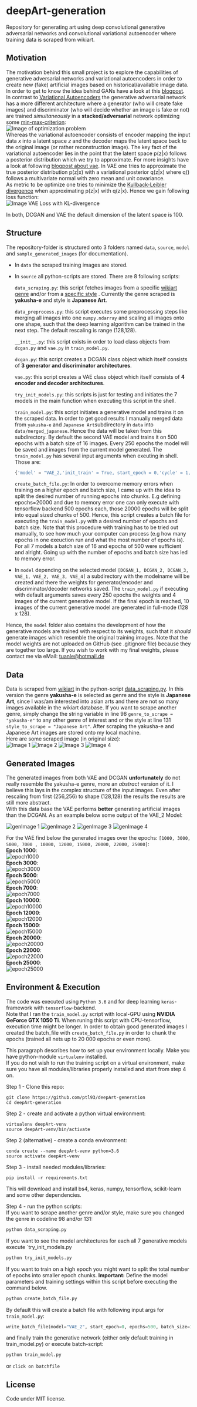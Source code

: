 # deepArt-generation
Repository for generating art using deep convolutional generative adversarial networks and convolutional variational autoencoder where training data is scraped from wikiart.

## Motivation
The motivation behind this small project is to explore the capabilities of generative adversarial networks and variational autoencoders in order to create new (fake) artificial images based on historical/available image data. In order to get to know the idea behind GANs have a look at this [blogpost](https://www.analyticsvidhya.com/blog/2017/06/introductory-generative-adversarial-networks-gans/).  
In contrast to [Variational Autoencoders](https://sergioskar.github.io/Autoencoder/) the generative adversarial network has a more different architecture where a generator (who will create fake images) and discriminator (who will decide whether an image is fake or not) are trained *simultaneously* in a **stacked/adversarial** network optimizing some [min-max-criterion](https://medium.com/@jonathan_hui/gan-why-it-is-so-hard-to-train-generative-advisory-networks-819a86b3750b):  
![Image of optimization problem](https://cdn-images-1.medium.com/max/1000/1*ihK3whUAZ_0UeK4SJicYFw.png)  
Whereas the variational autoencoder consists of encoder mapping the input data $x$ into a latent space $z$ and the decoder maps the latent space back to the original image (or rather reconstruction image). The key fact of the variational autoencoder lies in the point that the latent space p(z|x) follows a posterior distribution which we try to approximate.
For more insights have a look at following [blogpost about vae](https://jaan.io/what-is-variational-autoencoder-vae-tutorial/).
In VAE one tries to approximate the true posterior distribution p(z|x) with a variational posterior q(z|x) where q() follows a multivariate normal with zero mean and unit covariance.  
As metric to be optimize one tries to minimize the [Kullback-Leibler divergence](https://en.wikipedia.org/wiki/Kullback%E2%80%93Leibler_divergence) when approximating p(z|x) with q(z|x). Hence we gain following loss function:  
![Image VAE Loss with KL-divergence](https://github.com/ptl93/deepArt-generation/blob/master/sample_generated_images/VAE/optim_problem.PNG)
  
In both, DCGAN and VAE the default dimension of the latent space is 100.

## Structure ##
The repository-folder is structured onto 3 folders named `data`, `source`,  `model` and `sample_generated_images` (for documentation).
- In `data` the scraped training images are stored.
- In `source` all python-scripts are stored. There are 8 following scripts:

  `data_scraping.py`: this script fetches images from a specific [wikiart genre](https://www.wikiart.org/en/artists-by-genre) and/or from a [specific style](https://www.wikiart.org/en/paintings-by-style) . Currently the genre scraped is **yakusha-e** and style is **Japanese Art**.  
  
  `data_preprocess.py`: this script executes some preprocessing steps like merging all images into one `numpy.ndarray` and scaling all images onto one shape, such that the deep learning algorithm can be trained in the next step. The default rescaling is range (128,128).
  
  `__init__.py`: this script exists in order to load class objects from `dcgan.py` and `vae.py` in `train_model.py`.
   
   `dcgan.py`: this script creates a DCGAN class object which itself consists of **3 generator and discriminator architectures**.
   
   `vae.py`: this script creates a VAE class object which itself consists of **4 encoder and decoder architectures**.
   
   `try_init_models.py`: this scripts is just for testing and initiates the 7 models in the main function when executing this script in the shell.
   
   `train_model.py`: this script initiates a generative model and trains it on the scraped data. In order to get good results I manually merged data from `yakusha-e` and `Japanese Art`subdirectory in `data` into `data/merged_japanese`. Hence the data will be taken from this subdirectory. By default the second VAE model and trains it on 500 epochs with a batch size of 16 images. Every 250 epochs the model will be saved and images from the current model generated. The `train_model.py` has several input arguments when exeuting in shell. Those are:
   ```python 
   {'model' = "VAE_2,'init_train' = True, start_epoch = 0,'cycle' = 1, 'epochs' = 500, 'batch_size'= 16,'save_intervals' = 250}
   ```
   
   `create_batch_file.py`: In order to overcome memory errors when training on a higher epoch and batch size, I came up with the idea to split the desired number of running epochs into chunks. E.g defining epochs=20000 and due to memory error one can only execute with tensorflow backend 500 epochs each, those 20000 epochs will be split into equal sized chunks of 500. Hence, this script creates a batch file for executing the `train_model.py` with a desired number of epochs and batch size. Note that this procedure with training has to be tried out manually, to see how much your computer can process (e.g how many epochs in one exeuction run and what the most number of epochs is). For all 7 models a batch size of 16 and epochs of 500 were sufficient and alright. Going up with the number of epochs and batch size has led to memory error. 
   
  
- In `model` depending on the selected model `[DCGAN_1, DCGAN_2, DCGAN_3, VAE_1, VAE_2, VAE_3, VAE_4]` a subdirectory with the modelname will be created and there the weights for generator/encoder and discriminator/decoder networks saved. The `train_model.py` if executing with default arguments saves every 250 epochs the weights and 4 images of the current generative model. If the final epoch is reached, 10 images of the current generative model are generated in full-mode (128 x 128).

Hence, the `model` folder also contains the development of how the generative models are trained with respect to its weights, such that it *should* generate images which resemble the original training images.  Note that the model weights are not uploaded on GitHub (see .gitignore file) because they are together too large. If you wish to work with my final weights, please contact me via eMail: tuanle@hotmail.de
  
## Data 
Data is scraped from [wikiart](https://www.wikiart.org/en/) in the python-script [data_scraping.py](https://github.com/ptl93/deepArt-generation/blob/master/source/data_scraping.py). In this version the genre **yakusha-e** is selected as genre and the style is **Japanese Art**, since I was/am interested into asian arts and there are not so many images available in the wikiart database. If you want to scrape another genre, simply change the string variable in line 98 `genre_to_scrape = "yakusha-e"` to any other genre of interest and or the style at line 131 `style_to_scrape = "Japanese Art"`.
After scraping the yakusha-e and Japanese Art images are stored onto my local machine.  
Here are some scraped image (in original size):  
![Image 1](https://github.com/ptl93/deepArt-generation/blob/master/data/merged_japanese/natori-shunsen_34.jpg)
![Image 2](https://github.com/ptl93/deepArt-generation/blob/master/data/merged_japanese/torii-kotondo_25.jpg)
![Image 3](https://github.com/ptl93/deepArt-generation/blob/master/data/merged_japanese/torii-kotondo_7.jpg)
![Image 4](https://github.com/ptl93/deepArt-generation/blob/master/data/merged_japanese/yamamura-toyonari_8.jpg)

## Generated Images  
The generated images from both VAE and DCGAN **unfortunately** do not really resemble the yakusha-e genre, more an *abstract* version of it. I believe this lays in the complex structure of the input images. Even after rescaling from first (256,256) to shape (128,128) the results the results are still more abstract.  
With this data base the VAE performs **better** generating artificial images than the DCGAN.
As an example below some output of the VAE_2 Model:  

![genImage 1](https://github.com/ptl93/deepArt-generation/blob/master/sample_generated_images/VAE/epoch_13000_final_generated_images_5.jpg)
![genImage 2](https://github.com/ptl93/deepArt-generation/blob/master/sample_generated_images/VAE/epoch_26000_final_generated_images_6.jpg)
![genImage 3](https://github.com/ptl93/deepArt-generation/blob/master/sample_generated_images/VAE/epoch_35000_final_generated_images_3.jpg)
![genImage 4](https://github.com/ptl93/deepArt-generation/blob/master/sample_generated_images/VAE/epoch_17250_final_generated_images_7.jpg)

For the VAE find below the generated images over the epochs: `[1000, 3000, 5000, 7000 , 10000, 12000, 15000, 20000, 22000, 25000]`:  
**Epoch 1000**:  
![epoch1000](https://github.com/ptl93/deepArt-generation/blob/master/sample_generated_images/VAE/image_1000.jpg)  
**Epoch 3000**:  
![epoch3000](https://github.com/ptl93/deepArt-generation/blob/master/sample_generated_images/VAE/image_3000.jpg)  
**Epoch 5000**:  
![epoch5000](https://github.com/ptl93/deepArt-generation/blob/master/sample_generated_images/VAE/image_5000.jpg)  
**Epoch 7000**:  
![epoch7000](https://github.com/ptl93/deepArt-generation/blob/master/sample_generated_images/VAE/image_7000.jpg)  
**Epoch 10000**:  
![epoch10000](https://github.com/ptl93/deepArt-generation/blob/master/sample_generated_images/VAE/image_10000.jpg)    
**Epoch 12000**:  
![epoch12000](https://github.com/ptl93/deepArt-generation/blob/master/sample_generated_images/VAE/image_12000.jpg)  
**Epoch 15000**:  
![epoch15000](https://github.com/ptl93/deepArt-generation/blob/master/sample_generated_images/VAE/image_15000.jpg)  
**Epoch 20000**:  
![epoch20000](https://github.com/ptl93/deepArt-generation/blob/master/sample_generated_images/VAE/image_20000.jpg)  
**Epoch 22000**:  
![epoch22000](https://github.com/ptl93/deepArt-generation/blob/master/sample_generated_images/VAE/image_22000.jpg)  
**Epoch 25000**:  
![epoch25000](https://github.com/ptl93/deepArt-generation/blob/master/sample_generated_images/VAE/image_25000.jpg)  
  
## Environment & Execution   
The code was executed using `Python 3.6` and for deep learning `keras`-framework with `tensorflow`-backend.  
Note that I ran the `train_model.py` script with local-GPU using **NVIDIA GeForce GTX 1050 Ti**. When runing this script with CPU-tensorflow, execution time might be longer. In order to obtain good generated images I created the batch_file with `create_batch_file.py` in order to chunk the epochs (trained all nets up to 20 000 epochs or even more).
  
This paragraph describes how to set up your environment locally. Make you have python-module `virtualenv` installed.  
If you do not wish to run the training script on a virtual environment, make sure you have all modules/libraries properly installed and start from step 4 on.  

Step 1 - Clone this repo:  
```git 
git clone https://github.com/ptl93/deepArt-generation
cd deepArt-generation
```  

Step 2 - create and activate a python virtual environment:
``` 
virtualenv deepArt-venv
source deepArt-venv/bin/activate
```    

Step 2 (alternative) - create a conda environment:
```
conda create --name deepArt-venv python=3.6
source activate deepArt-venv
```   

Step 3 - install needed modules/libraries:
```
pip install -r requirements.txt
```
This will download and install bs4, keras, numpy, tensorflow, scikit-learn and some other dependencies.  

Step 4 - run the python scripts:  
If you want to scrape another genre and/or style, make sure you changed the genre in codeline 98 and/or 131:
```python
python data_scraping.py
```
If you want to see the model architectures for each all 7 generative models execute `try_init_models.py
``` python
python try_init_models.py
```
If you want to train on a high epoch you might want to split the total number of epochs into smaller epoch chunks. **Important:** Define the model parameters and training settings within this script before executing the command below.
``` python
python create_batch_file.py
```
By default this will create a batch file with following input args for `train_model.py`:
``` python
write_batch_file(model="VAE_2", start_epoch=0, epochs=500, batch_size=16, save_intervals=250, final_epoch=15000)
```
and finally train the generative network (either only default training in train_model.py) or execute batch-script:
``` python
python train_model.py
``` 
or
``click on batchfile``

## License
Code under MIT license.
